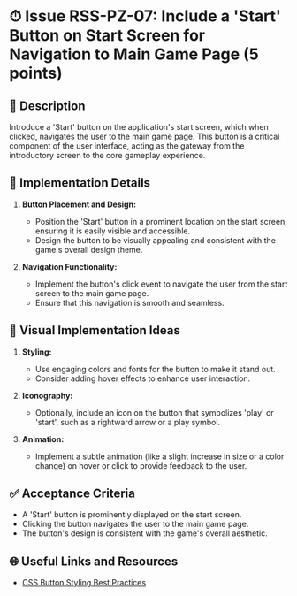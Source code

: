# ⏱ Issue RSS-PZ-07: Include a 'Start' Button on Start Screen for Navigation to Main Game Page (5 points)

## 📝 Description

Introduce a 'Start' button on the application's start screen, which when clicked, navigates the user to the main game page. This button is a critical component of the user interface, acting as the gateway from the introductory screen to the core gameplay experience.

## 🔨 Implementation Details

1. **Button Placement and Design:**
   - Position the 'Start' button in a prominent location on the start screen, ensuring it is easily visible and accessible.
   - Design the button to be visually appealing and consistent with the game's overall design theme.

2. **Navigation Functionality:**
   - Implement the button's click event to navigate the user from the start screen to the main game page.
   - Ensure that this navigation is smooth and seamless.

## 🎨 Visual Implementation Ideas

1. **Styling:**
   - Use engaging colors and fonts for the button to make it stand out.
   - Consider adding hover effects to enhance user interaction.

2. **Iconography:**
   - Optionally, include an icon on the button that symbolizes 'play' or 'start', such as a rightward arrow or a play symbol.

3. **Animation:**
   - Implement a subtle animation (like a slight increase in size or a color change) on hover or click to provide feedback to the user.

## ✅ Acceptance Criteria

- A 'Start' button is prominently displayed on the start screen.
- Clicking the button navigates the user to the main game page.
- The button's design is consistent with the game's overall aesthetic.

## 🌐 Useful Links and Resources

- [CSS Button Styling Best Practices](https://www.smashingmagazine.com/2016/11/css-inheritance-cascade-global-scope-new-old-worst-best-friends/)

